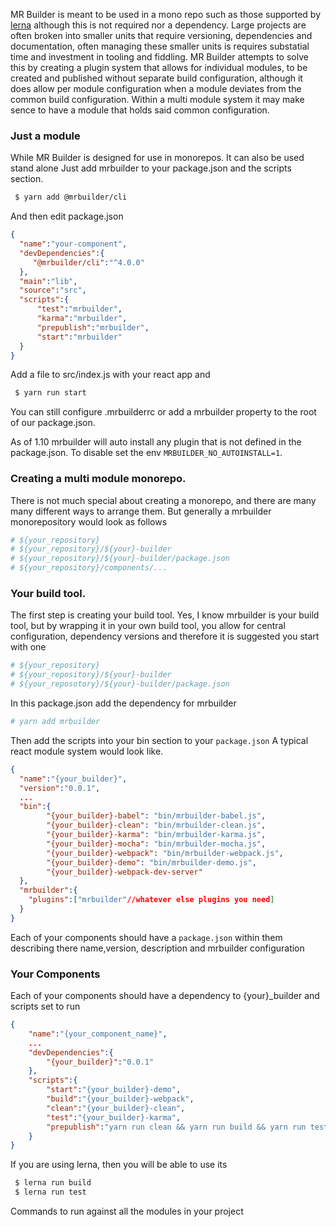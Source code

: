 

MR Builder is meant to be used in a mono repo such as those supported by [lerna](https://lernajs.io/)
although this is not required nor a dependency.  Large projects are often broken
into smaller units that require versioning, dependencies and documentation, often
managing these smaller units is requires substatial time and investment in tooling
and fiddling.  MR Builder attempts to solve this by creating a plugin system
that allows for individual modules, to be created and published without separate
build configuration, although it does allow per module configuration when a module
deviates from the common build configuration.   Within a multi module system
it may make sence to have a module that holds said common configuration.

### Just a module
While MR Builder is designed for use in monorepos.  It can also be used stand alone
Just add mrbuilder to your package.json and the scripts section.

```sh
 $ yarn add @mrbuilder/cli

```
And then edit package.json
```json
{
  "name":"your-component",
  "devDependencies":{
     "@mrbuilder/cli":"^4.0.0"
  },
  "main":"lib",
  "source":"src",
  "scripts":{
      "test":"mrbuilder",
      "karma":"mrbuilder",
      "prepublish":"mrbuilder",
      "start":"mrbuilder"
  }
}

```

Add a file to src/index.js with your react app and

```sh
 $ yarn run start
```


You can still configure .mrbuilderrc or add a mrbuilder property to the
root of our package.json.

As of 1.10 mrbuilder will auto install any plugin that is not defined in the
package.json.   To disable set the env `MRBUILDER_NO_AUTOINSTALL=1`.




### Creating a multi module monorepo.
There is not much special about creating a monorepo, and there are many many
different ways to arrange them.  But generally a mrbuilder monorepository would
look as follows

```sh
# ${your_repository}
# ${your_repository}/${your}-builder
# ${your_repository}/${your}-builder/package.json
# ${your_repository}/components/...

```

### Your build tool.
The first step is creating your build tool.   Yes, I know mrbuilder is your build
tool, but by wrapping it in your own build tool, you allow for central configuration,
dependency versions and therefore it is suggested you start with one

```sh
# ${your_repository}
# ${your_repository}/${your}-builder
# ${your_reposotory}/${your}-builder/package.json
```
In this package.json add the dependency for mrbuilder

```sh
# yarn add mrbuilder
```

Then add the scripts into your bin section to your `package.json` A typical
react module system would look like.
```json
{
  "name":"{your_builder}",
  "version":"0.0.1",
  ...
  "bin":{
        "{your_builder}-babel": "bin/mrbuilder-babel.js",
        "{your_builder}-clean": "bin/mrbuilder-clean.js",
        "{your_builder}-karma": "bin/mrbuilder-karma.js",
        "{your_builder}-mocha": "bin/mrbuilder-mocha.js",
        "{your_builder}-webpack": "bin/mrbuilder-webpack.js",
        "{your_builder}-demo": "bin/mrbuilder-demo.js",
        "{your_builder}-webpack-dev-server"
  },
  "mrbuilder":{
    "plugins":["mrbuilder"//whatever else plugins you need]
  }
}
```


Each of your components should have a `package.json` within them describing
there name,version, description and mrbuilder configuration

### Your Components
Each of your components should have a dependency to {your}_builder and
scripts set to run

```json
{
    "name":"{your_component_name}",
    ...
    "devDependencies":{
        "{your_builder}":"0.0.1"
    },
    "scripts":{
        "start":"{your_builder}-demo",
        "build":"{your_builder}-webpack",
        "clean":"{your_builder}-clean",
        "test":"{your_builder}-karma",
        "prepublish":"yarn run clean && yarn run build && yarn run test"
    }
}

```

If you are using lerna, then you will be able to use its
```sh
 $ lerna run build
 $ lerna run test

```
Commands to run against all the modules in your project
